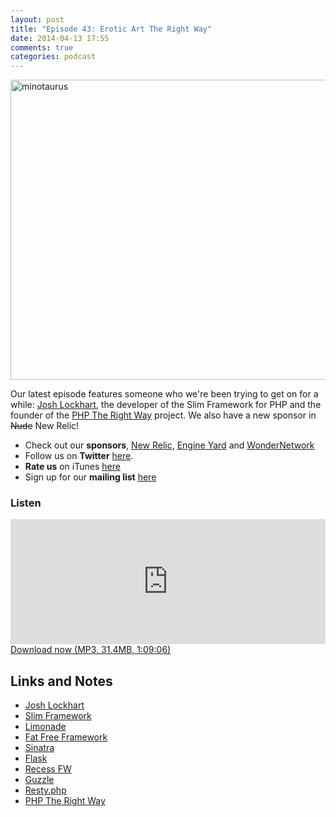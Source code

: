 ```yaml
---
layout: post
title: "Episode 43: Erotic Art The Right Way"
date: 2014-04-13 17:55
comments: true
categories: podcast
---
```


<a href="https://www.flickr.com/photos/mararie/5380124999" title="minotaurus by mararie, on Flickr"><img src="https://farm6.staticflickr.com/5169/5380124999_928e3fa070_z.jpg" width="640" height="480" alt="minotaurus"></a>

Our latest episode features someone who we're been trying to get on for a while: [Josh Lockhart](http://twitter.com/codeguy), the developer of the Slim Framework for PHP and the founder of the [PHP The Right Way](http://phptherightway.com) project. We also have a new sponsor in <strike>Nude</strike> New Relic!

* Check out our **sponsors**, [New Relic](http://newrelic.com), [Engine Yard](http://www.engineyard.com/) and [WonderNetwork](https://wondernetwork.com/)
* Follow us on **Twitter** [here](https://twitter.com/dev_hell).
* **Rate us** on iTunes [here](http://itunes.apple.com/us/podcast/dev-hell/id489840699)
* Sign up for our **mailing list** [here](/subscribe-email.html)

### Listen

<iframe frameborder='0' height='200px' scrolling='no' seamless src='https://embed.simplecast.com/35303?color=f5f5f5' width='100%'></iframe>
<a href="http://audio.simplecast.com/35303.mp3" rel="enclosure">Download now (MP3, 31.4MB, 1:09:06)</a>

## Links and Notes

- [Josh Lockhart](http://twitter.com/codeguy)
- [Slim Framework](http://www.slimframework.com/)
- [Limonade](http://limonade-php.github.io/)
- [Fat Free Framework](http://fatfreeframework.com)
- [Sinatra](http://www.sinatrarb.com/)
- [Flask](http://flask.pocoo.org/)
- [Recess FW](http://www.recessframework.org/)
- [Guzzle](http://guzzle.readthedocs.org/)
- [Resty.php](https://github.com/fictivekin/resty.php)
- [PHP The Right Way](http://phptherightway.com)
